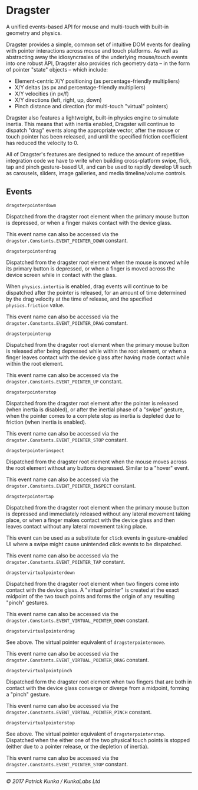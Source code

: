 # Dragster

A unified events-based API for mouse and multi-touch with built-in geometry and physics.

Dragster provides a simple, common set of intuitive DOM events for dealing with pointer interactions across mouse and touch platforms. As well as abstracting away the idiosyncrasies of the underlying mouse/touch events into one robust API, Dragster also provides rich geometry data – in the form of pointer "state" objects – which include:

- Element-centric X/Y positioning (as percentage-friendly multipliers)
- X/Y deltas (as px and percentage-friendly multipliers)
- X/Y velocities (in px/f)
- X/Y directions (left, right, up, down)
- Pinch distance and direction (for multi-touch "virtual" pointers)

Dragster also features a lightweight, built-in physics engine to simulate inertia. This means that with inertia enabled, Dragster will continue to dispatch "drag" events along the appropriate vector, after the mouse or touch pointer has been released, and until the specified friction coefficient has reduced the velocity to 0.

All of Dragster's features are designed to reduce the amount of repetitive integration code we have to write when building cross-platform swipe, flick, tap and pinch gesture-based UI, and can be used to rapidly develop UI such as carousels, sliders, image galleries, and media timeline/volume controls.

## Events

`dragsterpointerdown`

Dispatched from the dragster root element when the primary mouse button is depressed, or when a finger makes contact with the device glass.

This event name can also be accessed via the `dragster.Constants.EVENT_POINTER_DOWN` constant.

`dragsterpointerdrag`

Dispatched from the dragster root element when the mouse is moved while its primary button is depressed, or when a finger is moved across the device screen while in contact with the glass.

When `physics.intertia` is enabled, drag events will continue to be dispatched after the pointer is released, for an amount of time determined by the drag velocity at the time of release, and the specified `physics.friction` value.

This event name can also be accessed via the `dragster.Constants.EVENT_POINTER_DRAG` constant.

`dragsterpointerup`

Dispatched from the dragster root element when the primary mouse button is released after being depressed while within the root element, or when a finger leaves contact with the device glass after having made contact while within the root element.

This event name can also be accessed via the `dragster.Constants.EVENT_POINTER_UP` constant.

`dragsterpointerstop`

Dispatched from the dragster root element after the pointer is released (when inertia is disabled), or after the inertial phase of a "swipe" gesture, when the pointer comes to a complete stop as inertia is depleted due to friction (when inertia is enabled).

This event name can also be accessed via the `dragster.Constants.EVENT_POINTER_STOP` constant.

`dragsterpointerinspect`

Dispatched from the dragster root element when the mouse moves across the root element without any buttons depressed. Similar to a "hover" event.

This event name can also be accessed via the `dragster.Constants.EVENT_POINTER_INSPECT` constant.

`dragsterpointertap`

Dispatched from the dragster root element when the primary mouse button is depressed and immediately released without any lateral movement taking place, or when a finger makes contact with the device glass and then leaves contact without any lateral movement taking place.

This event can be used as a substitute for `click` events in gesture-enabled UI where a swipe might cause unintended click events to be dispatched.

This event name can also be accessed via the `dragster.Constants.EVENT_POINTER_TAP` constant.

`dragstervirtualpointerdown`

Dispatched from the dragster root element when two fingers come into contact with the device glass. A "virtual pointer" is created at the exact midpoint of the two touch points and forms the origin of any resulting "pinch" gestures.

This event name can also be accessed via the `dragster.Constants.EVENT_VIRTUAL_POINTER_DOWN` constant.

`dragstervirtualpointerdrag`

See above. The virtual pointer equivalent of `dragsterpointermove`.

This event name can also be accessed via the `dragster.Constants.EVENT_VIRTUAL_POINTER_DRAG` constant.

`dragstervirtualpointpinch`

Dispatched form the dragster root element when two fingers that are both in contact with the device glass converge or diverge from a midpoint, forming a "pinch" gesture.

This event name can also be accessed via the `dragster.Constants.EVENT_VIRTUAL_POINTER_PINCH` constant.

`dragstervirtualpointerstop`

See above. The virtual pointer equivalent of `dragsterpointerstop`. Dispatched when the either one of the two physical touch points is stopped (either due to a pointer release, or the depletion of inertia).

This event name can also be accessed via the `dragster.Constants.EVENT_POINTER_STOP` constant.

---
*&copy; 2017 Patrick Kunka / KunkaLabs Ltd*
